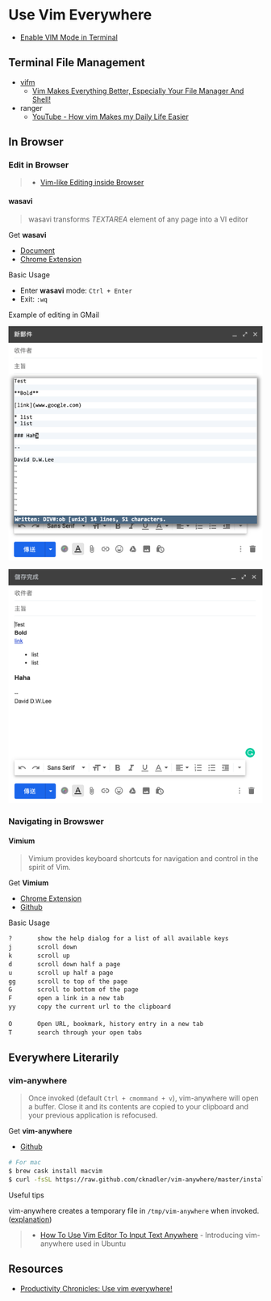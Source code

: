 # Use Vim Everywhere

* [Enable VIM Mode in Terminal](Friends/zsh.md#Turn-on-VIM-Mode)

## Terminal File Management

* [vifm](https://vifm.info/)
  * [Vim Makes Everything Better, Especially Your File Manager And Shell!](https://youtu.be/a4scYdubKbo)
* ranger
  * [YouTube - How vim Makes my Daily Life Easier](https://youtu.be/NzD2UdQl5Gc)

## In Browser

### Edit in Browser

> * [Vim-like Editing inside Browser](https://jdhao.github.io/2019/05/11/nvim_text_input_browser/)

#### wasavi

> wasavi transforms *TEXTAREA* element of any page into a VI editor

Get **wasavi**

* [Document](http://appsweets.net/wasavi/)
* [Chrome Extension](https://chrome.google.com/webstore/detail/wasavi/dgogifpkoilgiofhhhodbodcfgomelhe/)

Basic Usage

* Enter **wasavi** mode: `Ctrl + Enter`
* Exit: `:wq`

Example of editing in GMail

![Edit](figure/WasaviEditGmail.png)

![Result](figure/WasaviGmailResult.png)

### Navigating in Browswer

#### Vimium

> Vimium provides keyboard shortcuts for navigation and control in the spirit of Vim.

Get **Vimium**

* [Chrome Extension](https://chrome.google.com/webstore/detail/vimium/dbepggeogbaibhgnhhndojpepiihcmeb)
* [Github](https://github.com/philc/vimium/)

Basic Usage

```txt
?       show the help dialog for a list of all available keys
j       scroll down
k       scroll up
d       scroll down half a page
u       scroll up half a page
gg      scroll to top of the page
G       scroll to bottom of the page
F       open a link in a new tab
yy      copy the current url to the clipboard

O       Open URL, bookmark, history entry in a new tab
T       search through your open tabs
```

## Everywhere Literarily

### vim-anywhere

> Once invoked (default `Ctrl + cmommand + v`), vim-anywhere will open a buffer.
> Close it and its contents are copied to your clipboard and your previous application is refocused.

Get **vim-anywhere**

* [Github](https://github.com/cknadler/vim-anywhere)

```sh
# For mac
$ brew cask install macvim
$ curl -fsSL https://raw.github.com/cknadler/vim-anywhere/master/install | bash
```

Useful tips

vim-anywhere creates a temporary file in `/tmp/vim-anywhere` when invoked. ([explanation](https://github.com/cknadler/vim-anywhere#history))

> * [How To Use Vim Editor To Input Text Anywhere](https://www.ostechnix.com/how-to-use-vim-editor-to-input-text-anywhere/) - Introducing vim-anywhere used in Ubuntu

## Resources

* [Productivity Chronicles: Use vim everywhere!](https://jonasws.github.io/2016/02/18/use-vim-everywhere.html)
